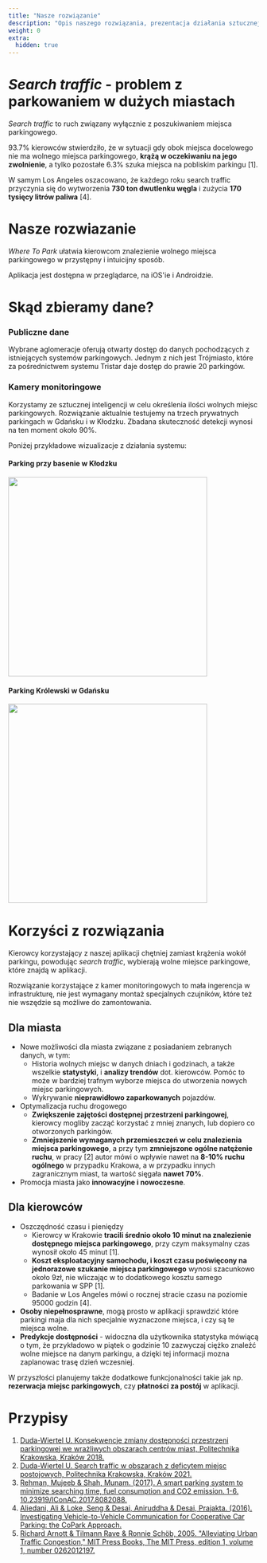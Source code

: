 ```yaml
---
title: "Nasze rozwiązanie"
description: "Opis naszego rozwiązania, prezentacja działania sztucznej inteligencji"
weight: 0
extra:
  hidden: true
---
```


# *Search traffic* - problem z parkowaniem w dużych miastach

*Search traffic* to ruch związany wyłącznie z poszukiwaniem miejsca parkingowego.

93.7% kierowców stwierdziło, że w sytuacji gdy obok miejsca docelowego nie ma wolnego miejsca parkingowego, **krążą w oczekiwaniu na jego zwolnienie**, a tylko pozostałe 6.3% szuka miejsca na pobliskim parkingu [1]. 

W samym Los Angeles oszacowano, że każdego roku search traffic przyczynia się do wytworzenia **730 ton dwutlenku węgla** i zużycia **170 tysięcy litrów paliwa** [4].

# Nasze rozwiazanie

*Where To Park* ułatwia kierowcom znalezienie wolnego miejsca parkingowego w przystępny i intuicijny sposób. 

Aplikacja jest dostępna w przeglądarce, na iOS'ie i Androidzie.

# Skąd zbieramy dane?

### Publiczne dane

Wybrane aglomeracje oferują otwarty dostęp do danych pochodzących z istniejących systemów parkingowych. 
Jednym z nich jest Trójmiasto, które za pośrednictwem systemu Tristar daje dostęp do prawie 20 parkingów.

### Kamery monitoringowe
Korzystamy ze sztucznej inteligencji w celu określenia ilości wolnych miejsc parkingowych. 
Rozwiązanie aktualnie testujemy na trzech prywatnych parkingach w Gdańsku i w Kłodzku. 
Zbadana skuteczność detekcji wynosi na ten moment około 90%.

Poniżej przykładowe wizualizacje z działania systemu:

#### Parking przy basenie w Kłodzku
<a href="/visualisation/basen_klodzko-1.jpeg" target="_blank">
    <img src="/visualisation/basen_klodzko-1.jpeg" width="400px">
</a>

#### Parking Królewski w Gdańsku

<a href="/visualisation/krolewski_gdansk-1.jpeg" target="_blank">
    <img src="/visualisation/krolewski_gdansk-1.jpeg" width="400px">
</a>


# Korzyści z rozwiązania

Kierowcy korzystający z naszej aplikacji chętniej zamiast krążenia wokół parkingu, powodując *search traffic*, wybierają wolne miejsce parkingowe, które znajdą w aplikacji.

Rozwiązanie korzystające z kamer monitoringowych to mała ingerencja w infrastrukturę, nie jest wymagany montaż specjalnych czujników, które też nie wszędzie są możliwe do zamontowania.

## Dla miasta

- Nowe możliwości dla miasta związane z posiadaniem zebranych danych, w tym:
  - Historia wolnych miejsc w danych dniach i godzinach, a także wszelkie **statystyki**, i **analizy trendów** dot. kierowców. Pomóc to może w bardziej trafnym wyborze miejsca do utworzenia nowych miejsc parkingowych.
  - Wykrywanie **nieprawidłowo zaparkowanych** pojazdów.
- Optymalizacja ruchu drogowego
  - **Zwiększenie zajętości dostępnej przestrzeni parkingowej**, kierowcy mogliby zacząć korzystać z mniej znanych, lub dopiero co otworzonych parkingów.
  - **Zmniejszenie wymaganych przemieszczeń w celu znalezienia miejsca parkingowego**, a przy tym **zmniejszone ogólne natężenie ruchu**, w pracy [2] autor mówi o wpływie nawet na **8-10% ruchu ogólnego** w przypadku Krakowa, a w przypadku innych zagranicznym miast, ta wartość sięgała **nawet 70%**.
- Promocja miasta jako **innowacyjne i nowoczesne**.

## Dla kierowców
- Oszczędność czasu i pieniędzy
    - Kierowcy w Krakowie **tracili średnio około 10 minut na znalezienie dostępnego miejsca parkingowego**, przy czym maksymalny czas wynosił około 45 minut [1].
    - **Koszt eksploatacyjny samochodu, i koszt czasu poświęcony na jednorazowe szukanie miejsca parkingowego** wynosi szacunkowo około 9zł, nie wliczając w to dodatkowego kosztu samego parkowania w SPP [1].
    - Badanie w Los Angeles mówi o rocznej stracie czasu na poziomie 95000 godzin [4].
- **Osoby niepełnosprawne**, mogą prosto w aplikacji sprawdzić które parkingi maja dla nich specjalnie wyznaczone miejsca, i czy są te miejsca wolne. 
- **Predykcje dostępności** - widoczna dla użytkownika statystyka mówiącą o tym, że przykładowo w piątek o godzinie 10 zazwyczaj ciężko znaleźć wolne miejsce na danym parkingu, a dzięki tej informacji mozna zaplanowac trasę dzień wczesniej.


W przyszłości planujemy także dodatkowe funkcjonalności takie jak np. **rezerwacja miejsc parkingowych**, czy **płatności za postój** w aplikacji.


# Przypisy
1. [Duda-Wiertel U. Konsekwencje zmiany dostępności przestrzeni parkingowej we wrażliwych obszarach centrów miast, Politechnika Krakowska, Kraków 2018.](https://yadda.icm.edu.pl/baztech/element/bwmeta1.element.baztech-51e98198-f84e-4b3f-8a4a-2492f1fef1df)
2. [Duda-Wiertel U. Search traffic w obszarach z deficytem miejsc postojowych, Politechnika Krakowska, Kraków 2021.](https://yadda.icm.edu.pl/baztech/element/bwmeta1.element.baztech-d8bf4176-2ea0-4571-b5a5-bdc066343c33)
3. [Rehman, Mujeeb & Shah, Munam. (2017). A smart parking system to minimize searching time, fuel consumption and CO2 emission. 1-6. 10.23919/IConAC.2017.8082088.](https://www.researchgate.net/publication/320826298_A_smart_parking_system_to_minimize_searching_time_fuel_consumption_and_CO2_emission)
4. [Aliedani, Ali & Loke, Seng & Desai, Aniruddha & Desai, Prajakta. (2016). Investigating Vehicle-to-Vehicle Communication for Cooperative Car Parking: the CoPark Approach.](https://www.researchgate.net/publication/307534127_Investigating_Vehicle-to-Vehicle_Communication_for_Cooperative_Car_Parking_the_CoPark_Approach)
5. [Richard Arnott & Tilmann Rave & Ronnie Schöb, 2005. "Alleviating Urban Traffic Congestion," MIT Press Books, The MIT Press, edition 1, volume 1, number 0262012197.](https://ideas.repec.org/b/mtp/titles/0262012197.html)
